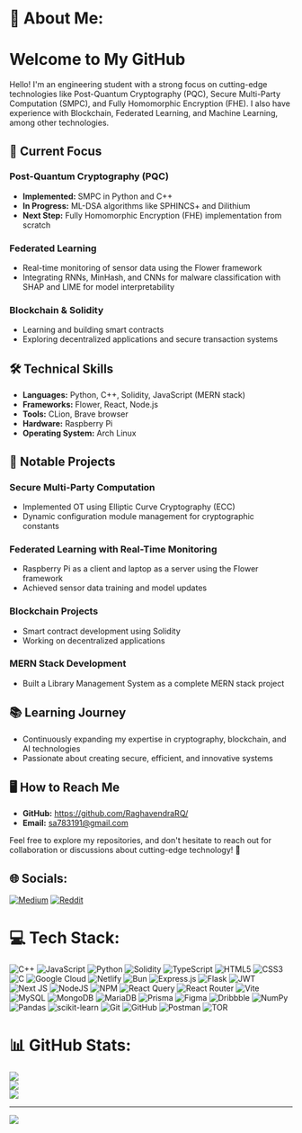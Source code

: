 # 💫 About Me:
# Welcome to My GitHub

Hello! I'm an engineering student with a strong focus on cutting-edge technologies like Post-Quantum Cryptography (PQC), Secure Multi-Party Computation (SMPC), and Fully Homomorphic Encryption (FHE). I also have experience with Blockchain, Federated Learning, and Machine Learning, among other technologies.

## 🚀 Current Focus

### Post-Quantum Cryptography (PQC)

- **Implemented:** SMPC in Python and C++
- **In Progress:** ML-DSA algorithms like SPHINCS+ and Dilithium
- **Next Step:** Fully Homomorphic Encryption (FHE) implementation from scratch

### Federated Learning

- Real-time monitoring of sensor data using the Flower framework
- Integrating RNNs, MinHash, and CNNs for malware classification with SHAP and LIME for model interpretability

### Blockchain & Solidity

- Learning and building smart contracts
- Exploring decentralized applications and secure transaction systems

## 🛠️ Technical Skills

- **Languages:** Python, C++, Solidity, JavaScript (MERN stack)
- **Frameworks:** Flower, React, Node.js
- **Tools:** CLion, Brave browser
- **Hardware:** Raspberry Pi
- **Operating System:** Arch Linux

## 🌟 Notable Projects

### Secure Multi-Party Computation

- Implemented OT using Elliptic Curve Cryptography (ECC)
- Dynamic configuration module management for cryptographic constants

### Federated Learning with Real-Time Monitoring

- Raspberry Pi as a client and laptop as a server using the Flower framework
- Achieved sensor data training and model updates

### Blockchain Projects

- Smart contract development using Solidity
- Working on decentralized applications

### MERN Stack Development

- Built a Library Management System as a complete MERN stack project

## 📚 Learning Journey

- Continuously expanding my expertise in cryptography, blockchain, and AI technologies
- Passionate about creating secure, efficient, and innovative systems

## 🖥️ How to Reach Me

- **GitHub:** https://github.com/RaghavendraRQ/
- **Email:** sa783191@gmail.com

Feel free to explore my repositories, and don't hesitate to reach out for collaboration or discussions about cutting-edge technology! 🚀




## 🌐 Socials:
[![Medium](https://img.shields.io/badge/Medium-12100E?logo=medium&logoColor=white)](https://medium.com/@@sai783191) [![Reddit](https://img.shields.io/badge/Reddit-%23FF4500.svg?logo=Reddit&logoColor=white)](https://reddit.com/user/Spiritual-Sea-4190) 

# 💻 Tech Stack:
![C++](https://img.shields.io/badge/c++-%2300599C.svg?style=flat&logo=c%2B%2B&logoColor=white) ![JavaScript](https://img.shields.io/badge/javascript-%23323330.svg?style=flat&logo=javascript&logoColor=%23F7DF1E) ![Python](https://img.shields.io/badge/python-3670A0?style=flat&logo=python&logoColor=ffdd54) ![Solidity](https://img.shields.io/badge/Solidity-%23363636.svg?style=flat&logo=solidity&logoColor=white) ![TypeScript](https://img.shields.io/badge/typescript-%23007ACC.svg?style=flat&logo=typescript&logoColor=white) ![HTML5](https://img.shields.io/badge/html5-%23E34F26.svg?style=flat&logo=html5&logoColor=white) ![CSS3](https://img.shields.io/badge/css3-%231572B6.svg?style=flat&logo=css3&logoColor=white) ![C](https://img.shields.io/badge/c-%2300599C.svg?style=flat&logo=c&logoColor=white) ![Google Cloud](https://img.shields.io/badge/GoogleCloud-%234285F4.svg?style=flat&logo=google-cloud&logoColor=white) ![Netlify](https://img.shields.io/badge/netlify-%23000000.svg?style=flat&logo=netlify&logoColor=#00C7B7) ![Bun](https://img.shields.io/badge/Bun-%23000000.svg?style=flat&logo=bun&logoColor=white) ![Express.js](https://img.shields.io/badge/express.js-%23404d59.svg?style=flat&logo=express&logoColor=%2361DAFB) ![Flask](https://img.shields.io/badge/flask-%23000.svg?style=flat&logo=flask&logoColor=white) ![JWT](https://img.shields.io/badge/JWT-black?style=flat&logo=JSON%20web%20tokens) ![Next JS](https://img.shields.io/badge/Next-black?style=flat&logo=next.js&logoColor=white) ![NodeJS](https://img.shields.io/badge/node.js-6DA55F?style=flat&logo=node.js&logoColor=white) ![NPM](https://img.shields.io/badge/NPM-%23CB3837.svg?style=flat&logo=npm&logoColor=white) ![React Query](https://img.shields.io/badge/-React%20Query-FF4154?style=flat&logo=react%20query&logoColor=white) ![React Router](https://img.shields.io/badge/React_Router-CA4245?style=flat&logo=react-router&logoColor=white) ![Vite](https://img.shields.io/badge/vite-%23646CFF.svg?style=flat&logo=vite&logoColor=white) ![MySQL](https://img.shields.io/badge/mysql-4479A1.svg?style=flat&logo=mysql&logoColor=white) ![MongoDB](https://img.shields.io/badge/MongoDB-%234ea94b.svg?style=flat&logo=mongodb&logoColor=white) ![MariaDB](https://img.shields.io/badge/MariaDB-003545?style=flat&logo=mariadb&logoColor=white) ![Prisma](https://img.shields.io/badge/Prisma-3982CE?style=flat&logo=Prisma&logoColor=white) ![Figma](https://img.shields.io/badge/figma-%23F24E1E.svg?style=flat&logo=figma&logoColor=white) ![Dribbble](https://img.shields.io/badge/Dribbble-EA4C89?style=flat&logo=dribbble&logoColor=white) ![NumPy](https://img.shields.io/badge/numpy-%23013243.svg?style=flat&logo=numpy&logoColor=white) ![Pandas](https://img.shields.io/badge/pandas-%23150458.svg?style=flat&logo=pandas&logoColor=white) ![scikit-learn](https://img.shields.io/badge/scikit--learn-%23F7931E.svg?style=flat&logo=scikit-learn&logoColor=white) ![Git](https://img.shields.io/badge/git-%23F05033.svg?style=flat&logo=git&logoColor=white) ![GitHub](https://img.shields.io/badge/github-%23121011.svg?style=flat&logo=github&logoColor=white) ![Postman](https://img.shields.io/badge/Postman-FF6C37?style=flat&logo=postman&logoColor=white) ![TOR](https://img.shields.io/badge/tor-%237E4798.svg?style=flat&logo=tor-project&logoColor=white)
# 📊 GitHub Stats:
![](https://github-readme-stats.vercel.app/api?username=RaghavendraRQ&theme=dark&hide_border=false&include_all_commits=true&count_private=true)<br/>
![](https://github-readme-streak-stats.herokuapp.com/?user=RaghavendraRQ&theme=dark&hide_border=false)<br/>
![](https://github-readme-stats.vercel.app/api/top-langs/?username=RaghavendraRQ&theme=dark&hide_border=false&include_all_commits=true&count_private=true&layout=compact)

---
[![](https://visitcount.itsvg.in/api?id=RaghavendraRQ&icon=0&color=0)](https://visitcount.itsvg.in)

<!-- Proudly created with GPRM ( https://gprm.itsvg.in ) -->
